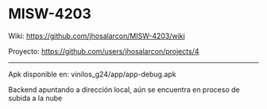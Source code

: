 # MISW-4203

Wiki: https://github.com/jhosalarcon/MISW-4203/wiki

Proyecto: https://github.com/users/jhosalarcon/projects/4

***

Apk disponible en: vinilos_g24/app/app-debug.apk

Backend apuntando a dirección local, aún se encuentra en proceso de subida a la nube
